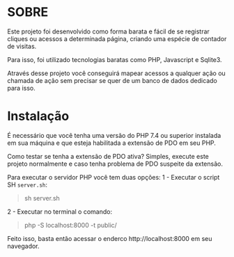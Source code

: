 # SOBRE
Este projeto foi desenvolvido como forma barata e fácil de se registrar cliques ou acessos a determinada página, criando uma espécie de contador de visitas.

Para isso, foi utilizado tecnologias baratas como PHP, Javascript e Sqlite3.

Através desse projeto você conseguirá mapear acessos a qualquer ação ou chamada de ação sem precisar se quer de um banco de dados dedicado para isso.


# Instalação
É necessário que você tenha uma versão do PHP 7.4 ou superior instalada em sua máquina e que esteja habilitada a extensão de PDO em seu PHP.

Como testar se tenha a extensão de PDO ativa? Simples, execute este projeto normalmente e caso tenha problema de PDO suspeite da extensão.

Para executar o servidor PHP você tem duas opções:
1 - Executar o script SH `server.sh`:
> sh server.sh

2 - Executar no terminal o comando:
> php -S localhost:8000 -t public/

Feito isso, basta então acessar o enderco http://localhost:8000 em seu navegador.